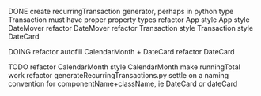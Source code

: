 DONE
create recurringTransaction generator, perhaps in python
type Transaction must have proper property types
refactor App
style App
style DateMover
refactor DateMover
refactor Transaction
style Transaction
style DateCard

DOING
refactor autofill CalendarMonth + DateCard
refactor DateCard

TODO
refactor CalendarMonth
style CalendarMonth
make runningTotal work
refactor generateRecurringTransactions.py
settle on a naming convention for componentName+className, ie DateCard or dateCard